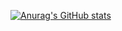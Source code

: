 
[![Anurag's GitHub stats](https://github-readme-stats.vercel.app/api?username=Ilya-Dokuchaev)](https://github.com/Ilya-Dokuchaev/v3-complete)
